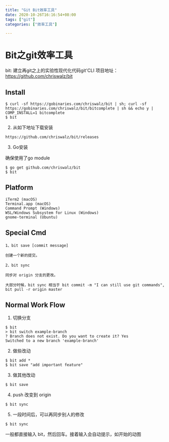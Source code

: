 ```yaml
---
title: "Git Bit效率工具"
date: 2020-10-26T16:16:54+08:00
tags: ["git"]
categories: ["效率工具"]

---
```


# Bit之git效率工具

bit: 建立再git之上的实验性现代化代码git'CLI
项目地址：https://github.com/chriswalz/bit

## Install

```
$ curl -sf https://gobinaries.com/chriswalz/bit | sh; curl -sf https://gobinaries.com/chriswalz/bit/bitcomplete | sh && echo y | COMP_INSTALL=1 bitcomplete
$ bit
```

2. 从如下地址下载安装

```
https://github.com/chriswalz/bit/releases
```

3. Go安装

确保使用了go module
```
$ go get github.com/chriswalz/bit
$ bit
```
## Platform

```
iTerm2 (macOS)
Terminal.app (macOS)
Command Prompt (Windows)
WSL/Windows Subsystem for Linux (Windows)
gnome-terminal (Ubuntu)
```

## Special Cmd
```
1、bit save [commit message]

创建一个新的提交。

2、bit sync

同步对 origin 分支的更改。

大部分时候，bit sync 相当于 bit commit -m "I can still use git commands", bit pull -r origin master
```

## Normal Work Flow

1. 切换分支
```
$ bit
> bit switch example-branch
? Branch does not exist. Do you want to create it? Yes
Switched to a new branch 'example-branch'
```
2. 做些改动
```
$ bit add *
$ bit save "add important feature"
```

3. 做其他改动

```
$ bit save
```
4. push 改变到 origin

```
$ bit sync
```
5. 一段时间后，可以再同步别人的修改

```
$ bit sync
```

一般都直接输入 bit，然后回车。接着输入会自动提示，如开始的动图


